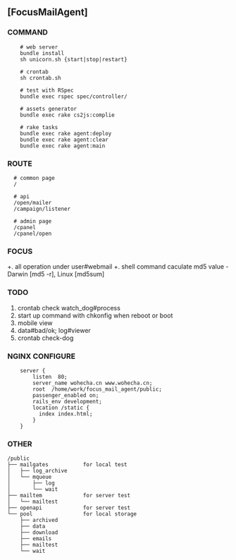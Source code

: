 ## [FocusMailAgent]

### COMMAND

```
    # web server
    bundle install
    sh unicorn.sh {start|stop|restart}

    # crontab
    sh crontab.sh

    # test with RSpec
    bundle exec rspec spec/controller/

    # assets generator
    bundle exec rake cs2js:complie

    # rake tasks
    bundle exec rake agent:deploy
    bundle exec rake agent:clear
    bundle exec rake agent:main
```

### ROUTE

```
  # common page
  /

  # api
  /open/mailer
  /campaign/listener

  # admin page
  /cpanel
  /cpanel/open
```

### FOCUS

  +. all operation under user#webmail 
  +. shell command caculate md5 value - Darwin [md5 -r], Linux [md5sum]

### TODO

  1. crontab check watch_dog#process
  2. start up command with chkonfig when reboot or boot 
  3. mobile view
  4. data#bad/ok; log#viewer
  5. crontab check-dog


### NGINX CONFIGURE

```
    server {
        listen  80;
        server_name wohecha.cn www.wohecha.cn;
        root  /home/work/focus_mail_agent/public;
        passenger_enabled on;
        rails_env development;
        location /static {
          index index.html;
        }
    }
```

### OTHER

````
/public
├── mailgates           for local test
│   ├── log_archive
│   └── mqueue
│       ├── log
│       └── wait
├── mailtem             for server test
│   └── mailtest
├── openapi             for server test
└── pool                for local storage
    ├── archived
    ├── data
    ├── download
    ├── emails
    ├── mailtest
    └── wait
````
